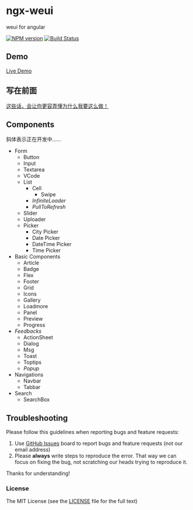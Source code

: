 # ngx-weui
weui for angular

[![NPM version](https://img.shields.io/npm/v/ngx-weui.svg)](https://www.npmjs.com/package/ngx-weui)
[![Build Status](https://travis-ci.org/cipchk/ngx-weui.svg?branch=master)](https://travis-ci.org/cipchk/ngx-weui)


## Demo

[Live Demo](https://cipchk.github.io/ngx-weui/)

## 写在前面

[这些话，会让你更容弄懂为什么我要这么做！](https://github.com/cipchk/ngx-weui/issues/1)

## Components

斜体表示正在开发中……

+ Form
    + Button
    + Input
    + Textarea
    + VCode
    + List
        + Cell
            + Swipe
        + _InfiniteLoader_
        + _PullToRefresh_
    + Slider
    + Uploader
    + Picker
        + City Picker
        + Date Picker
        + DateTime Picker
        + Time Picker
+ Basic Components
    + Article
    + Badge
    + Flex
    + Footer
    + Grid
    + Icons
    + Gallery
    + Loadmore
    + Panel
    + Preview
    + Progress
+ _Feedbacks_
    + ActionSheet
    + Dialog
    + Msg
    + Toast
    + Toptips
    + _Popup_
+ Navigations
    + Navbar
    + Tabbar
+ Search
    + SearchBox

## Troubleshooting

Please follow this guidelines when reporting bugs and feature requests:

1. Use [GitHub Issues](https://github.com/cipchk/ngx-weui/issues) board to report bugs and feature requests (not our email address)
2. Please **always** write steps to reproduce the error. That way we can focus on fixing the bug, not scratching our heads trying to reproduce it.

Thanks for understanding!

### License

The MIT License (see the [LICENSE](https://github.com/cipchk/ngx-weui/blob/master/LICENSE) file for the full text)
